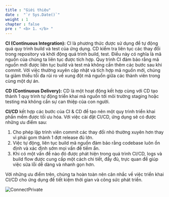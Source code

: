 ```yaml
---
title : "Giới thiệu"
date :  "`r Sys.Date()`" 
weight : 1 
chapter : false
pre : " <b> 1. </b> "
---
```

**CI (Continuous Integration):** CI là phương thức được sử dụng để tự động quá quy trình build và test của ứng dụng. CD kiểm tra liên tục các thay đổi trong repository và khởi động quá trình build, test. Điều này có nghĩa là mã nguồn của chúng ta liên tục được tích hợp. Quy trình CI đảm bảo rằng mã nguồn mới được liên tục build và test mà không cần thêm các bước sau khi commit. Với việc thường xuyên cập nhật và tích hợp mã nguồn mới, chúng ta giảm thiểu tối đa rủi ro về xung đột mã nguồn giữa các thành viên trong cùng một dự án.

**CD (Continuous Delivery):** CD là một hoạt động kết hợp cùng với CD tạo thành 1 quy trình tự động triển khai mã nguồn tới môi trường staging hoặc testing mà không cần sự can thiệp của con người.

**CI/CD** kết hợp các bước của CI & CD để tạo nên một quy trình triển khai phần mềm được tối ưu hóa.
Với việc cài đặt CI/CD, ứng dụng sẽ có được những ưu điểm sau:
1. Cho phép lập trình viên commit các thay đổi nhỏ thường xuyên hơn thay vì phải gom thành 1 đợt release đủ lớn.
2. Việc tự động, liên tục build mã nguồn đảm bảo rằng codebase luôn ổn định và xác định sớm mọi vấn đề tiềm ẩn.
3. Khi có một vấn đề nào đó được phát hiện trong quá trình CI/CD, logs và build flow được cung cấp một cách chi tiết, đẩy đủ, trực quan để giúp việc sửa lỗi dễ dàng và nhanh gọn hơn.

Với những ưu điểm trên, chúng ta hoàn toàn nên cân nhắc về việc triển khai CI/CD cho ứng dụng để tiết kiệm thời gian và công sức phát triển.

![ConnectPrivate](https://tamlv.buzz/aws-workshop/images/cicd_flow.png) 